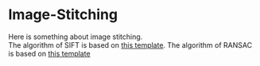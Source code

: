 # Image-Stitching
Here is something about image stitching.  
The algorithm of SIFT is based on [this template](https://github.com/svent/sift).
The algorithm of RANSAC is based on [this template]()
